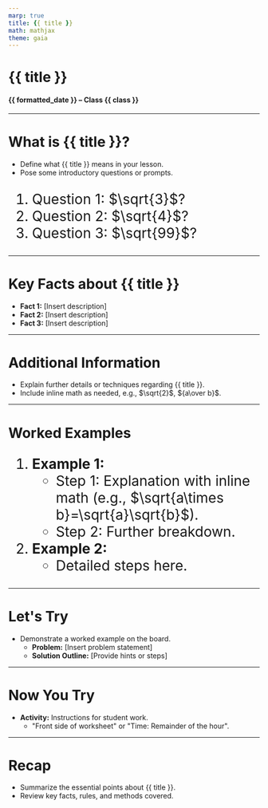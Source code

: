 ```yaml
---
marp: true
title: {{ title }}
math: mathjax
theme: gaia
---
```


# {{ title }}
#### {{ formatted_date }} – Class {{ class }}

----
# What is {{ title }}?
* Define what {{ title }} means in your lesson.
* Pose some introductory questions or prompts.

<style scoped>
ol {
  font-size: 28px;
}
</style>

1. Question 1: $\sqrt{3}$?
2. Question 2: $\sqrt{4}$?
3. Question 3: $\sqrt{99}$?

----
# Key Facts about {{ title }}
* **Fact 1:** [Insert description]
* **Fact 2:** [Insert description]
* **Fact 3:** [Insert description]

----
# Additional Information
* Explain further details or techniques regarding {{ title }}.
* Include inline math as needed, e.g., $\sqrt{2}$, ${a\over b}$.

----
# Worked Examples
1. **Example 1:**  
   - Step 1: Explanation with inline math (e.g., $\sqrt{a\times b}=\sqrt{a}\sqrt{b}$).
   - Step 2: Further breakdown.
2. **Example 2:**  
   - Detailed steps here.

----
# Let's Try
* Demonstrate a worked example on the board.
  - **Problem:** [Insert problem statement]
  - **Solution Outline:** [Provide hints or steps]

----
# Now You Try
* **Activity:** Instructions for student work.
  - "Front side of worksheet" or "Time: Remainder of the hour".

----
# Recap
* Summarize the essential points about {{ title }}.
* Review key facts, rules, and methods covered.
